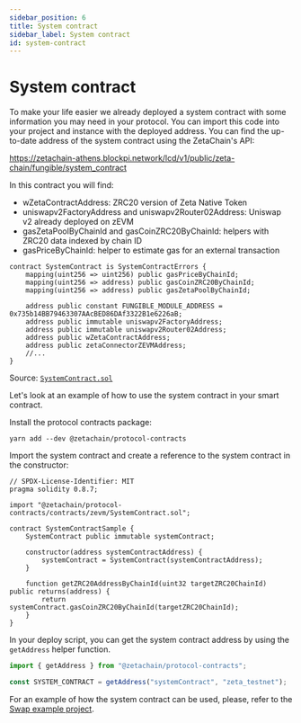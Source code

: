```yaml
---
sidebar_position: 6
title: System contract
sidebar_label: System contract
id: system-contract
---
```


# System contract

To make your life easier we already deployed a system contract with some
information you may need in your protocol. You can import this code into your
project and instance with the deployed address. You can find the up-to-date
address of the system contract using the ZetaChain's API:

https://zetachain-athens.blockpi.network/lcd/v1/public/zeta-chain/fungible/system_contract

In this contract you will find:

- wZetaContractAddress: ZRC20 version of Zeta Native Token
- uniswapv2FactoryAddress and uniswapv2Router02Address: Uniswap v2 already
  deployed on zEVM
- gasZetaPoolByChainId and gasCoinZRC20ByChainId: helpers with ZRC20 data
  indexed by chain ID
- gasPriceByChainId: helper to estimate gas for an external transaction

```solidity title="SystemContract.sol"
contract SystemContract is SystemContractErrors {
    mapping(uint256 => uint256) public gasPriceByChainId;
    mapping(uint256 => address) public gasCoinZRC20ByChainId;
    mapping(uint256 => address) public gasZetaPoolByChainId;

    address public constant FUNGIBLE_MODULE_ADDRESS = 0x735b14BB79463307AAcBED86DAf3322B1e6226aB;
    address public immutable uniswapv2FactoryAddress;
    address public immutable uniswapv2Router02Address;
    address public wZetaContractAddress;
    address public zetaConnectorZEVMAddress;
    //...
}
```

Source:
[`SystemContract.sol`](https://github.com/zeta-chain/protocol-contracts/blob/main/contracts/zevm/SystemContract.sol)

Let's look at an example of how to use the system contract in your smart
contract.

Install the protocol contracts package:

```
yarn add --dev @zetachain/protocol-contracts
```

Import the system contract and create a reference to the system contract in the
constructor:

```solidity title="Contract.sol"
// SPDX-License-Identifier: MIT
pragma solidity 0.8.7;

import "@zetachain/protocol-contracts/contracts/zevm/SystemContract.sol";

contract SystemContractSample {
    SystemContract public immutable systemContract;

    constructor(address systemContractAddress) {
        systemContract = SystemContract(systemContractAddress);
    }

    function getZRC20AddressByChainId(uint32 targetZRC20ChainId) public returns(address) {
        return systemContract.gasCoinZRC20ByChainId(targetZRC20ChainId);
    }
}
```

In your deploy script, you can get the system contract address by using the
`getAddress` helper function.

```ts
import { getAddress } from "@zetachain/protocol-contracts";

const SYSTEM_CONTRACT = getAddress("systemContract", "zeta_testnet");
```

For an example of how the system contract can be used, please, refer to the
[Swap example project](https://github.com/zeta-chain/example-contracts/tree/main/omnichain/swap).

